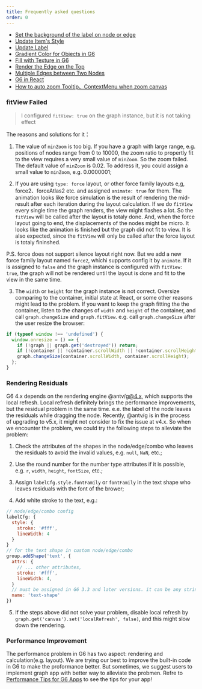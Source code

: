 ```yaml
---
title: Frequently asked questions
order: 0
---
```


- [Set the background of the label on node or edge](/en/docs/manual/middle/elements/advanced-style/set-label-bg)
- [Update Item's Style](/en/docs/manual/middle/elements/methods/updateElement)
- [Update Label](/en/docs/manual/middle/elements/advanced-style/updateText)
- [Gradient Color for Objects in G6](/en/docs/manual/middle/elements/advanced-style/gradient)
- [Fill with Texture in G6](/en/docs/manual/middle/elements/advanced-style/texture)
- [Render the Edge on the Top](/en/docs/manual/middle/elements/methods/elementIndex)
- [Multiple Edges between Two Nodes](/en/docs/manual/middle/elements/methods/multi-line)
- [G6 in React](/en/docs/manual/advanced/g6InReact)
- [How to auto zoom Tooltip、ContextMenu when zoom canvas](/en/docs/manual/middle/plugins/autoZoomTooltip)


### fitView Failed
> I configured `fitView: true` on the graph instance, but it is not taking effect

The reasons and solutions for it：

1. The value of `minZoom` is too big. If you have a graph with large range, e.g. positions of nodes range from 0 to 10000, the zoom ratio to propertly fit to the view requires a very small value of `minZoom`. So the zoom failed. The default value of `minZoom` is 0.02. To address it, you could assign a small value to `minZoom`, e.g. 0.0000001;

2. If you are using `type: force` layout, or other force family layouts e,g, force2、forceAtlas2 etc. and assigned `animate: true` for them. The animation looks like force simulation is the result of rendering the mid-result after each iteration during the layout calculation. If we do `fitView` every single time the graph renders, the view might flashes a lot. So the `fitView` will be called after the layout is totaly done. And, when the force layout going to end, the displacements of the nodes might be micro. It looks like the animation is finished but the graph did not fit to view. It is also expected, since the `fitView` will only be called after the force layout is totaly fininshed.

P.S. force does not support silence layout right now. But we add a new force family layout named `force2`, whichi supports config it by `animate`. If it is assigned to `false` and the graph instance is configured with `fitView: true`, the graph will not be rendered until the layout is done and fit to the view in the same time.

3. The `width` or `height` for the graph instance is not correct. Oversize comparing to the container, initial state at React, or some other reasons might lead to the problem. If you want to keep the graph fitting the the container, listen to the changes of `width` and `height` of the container, and call `graph.changeSize` and `graph.fitView`. e.g. call `graph.changeSize` after the user resize the browser:

```javascript
if (typeof window !== 'undefined') {
  window.onresize = () => {
    if (!graph || graph.get('destroyed')) return;
    if (!container || !container.scrollWidth || !container.scrollHeight) return;
    graph.changeSize(container.scrollWidth, container.scrollHeight);
  };
}
```

### Rendering Residuals

G6 4.x depends on the rendering engine @antv/g@4.x, which supports the local refresh. Local refresh definitely brings the performance improvements, but the residual problem in the same time. e.e. the label of the node leaves the residuals while dragging the node. Recently, @antv/g is in the process of upgrading to v5.x, it might not consider to fix the issue at v4.x. So when we encounter the problem, we could try the following steps to alleviate the problem:

1. Check the attributes of the shapes in the node/edge/combo who leaves the residuals to avoid the invalid values, e.g. `null`, `NaN`, etc.;

2. Use the round number for the number type attributes if it is possible, e.g. `r`, `width`, `height`, `fontSize`, etc.;

3. Assign `labelCfg.style.fontFamily` or `fontFamily` in the text shape who leaves residuals with the font of the brower;

4. Add white stroke to the text, e.g.:

```javascript
// node/edge/combo config
labelCfg: {
  style: {
    stroke: '#fff',
    lineWidth: 4
  }
}
// for the text shape in custom node/edge/combo
group.addShape('text', {
  attrs: {
    // ... other attributes,
    stroke: '#fff',
    lineWidth: 4,
  }
  // must be assigned in G6 3.3 and later versions. it can be any string you want, but should be unique in a custom item type
  name: 'text-shape'
})
```

5. If the steps above did not solve your problem, disable local refresh by `graph.get('canvas').set('localRefresh', false)`, and this might slow down the rendering.


### Performance Improvement

The performance problem in G6 has two aspect: rendering and calculation(e.g. layout). We are trying our best to improve the built-in code in G6 to make the proformance better. But sometimes, we suggest users to implement graph app with better way to alleviate the probmen. Refre to [Performance Tips for G6 Apps](/en/docs/manual/faq/performance-opt) to see the tips for your app!